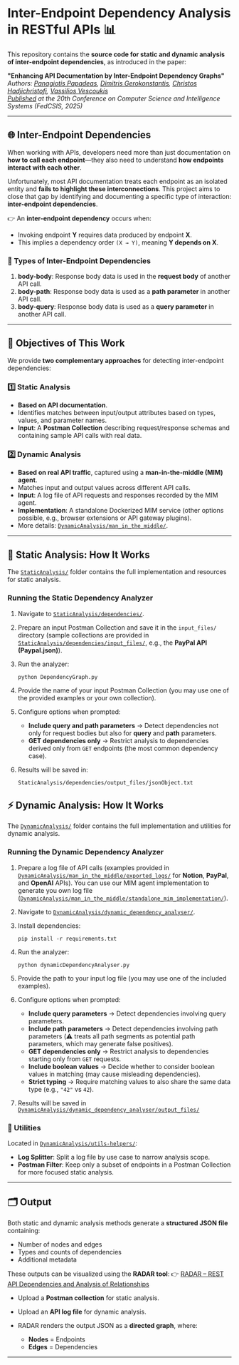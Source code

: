 # Inter-Endpoint Dependency Analysis in RESTful APIs 📊

This repository contains the **source code for static and dynamic analysis of inter-endpoint dependencies**, as introduced in the paper:

**"Enhancing API Documentation by Inter-Endpoint Dependency Graphs"**  
*Authors: [Panagiotis Papadeas](https://github.com/PanagiotisPapadeas), [Dimitris Gerokonstantis](https://github.com/DimitrisDavidGerokonstantis), [Christos Hadjichristofi](https://github.com/ChristosHadjichristofi), [Vassilios Vescoukis](https://github.com/vvescoukis)*  
*[Published](https://annals-csis.org/proceedings/2025/pliks/8035.pdf) at the 20th Conference on Computer Science and Intelligence Systems (FedCSIS, 2025)*  

---

## 🌐 Inter-Endpoint Dependencies

When working with APIs, developers need more than just documentation on **how to call each endpoint**—they also need to understand **how endpoints interact with each other**.  

Unfortunately, most API documentation treats each endpoint as an isolated entity and **fails to highlight these interconnections**. This project aims to close that gap by identifying and documenting a specific type of interaction: **inter-endpoint dependencies**.  

👉 An **inter-endpoint dependency** occurs when:  
- Invoking endpoint **Y** requires data produced by endpoint **X**.  
- This implies a dependency order `(X → Y)`, meaning **Y depends on X**.  

### 🔹 Types of Inter-Endpoint Dependencies
1. **body-body**: Response body data is used in the **request body** of another API call.  
2. **body-path**: Response body data is used as a **path parameter** in another API call.  
3. **body-query**: Response body data is used as a **query parameter** in another API call.  

---

## 🎯 Objectives of This Work

We provide **two complementary approaches** for detecting inter-endpoint dependencies:

### 1️⃣ Static Analysis
- **Based on API documentation**.  
- Identifies matches between input/output attributes based on types, values, and parameter names.  
- **Input**: A **Postman Collection** describing request/response schemas and containing sample API calls with real data.  

### 2️⃣ Dynamic Analysis
- **Based on real API traffic**, captured using a **man-in-the-middle (MIM) agent**.  
- Matches input and output values across different API calls.  
- **Input**: A log file of API requests and responses recorded by the MIM agent.  
- **Implementation**: A standalone Dockerized MIM service (other options possible, e.g., browser extensions or API gateway plugins).  
- More details: [`DynamicAnalysis/man_in_the_middle/`](DynamicAnalysis/man_in_the_middle/).  

---

## 📝 Static Analysis: How It Works

The [`StaticAnalysis/`](StaticAnalysis/) folder contains the full implementation and resources for static analysis.  

### Running the Static Dependency Analyzer
1. Navigate to [`StaticAnalysis/dependencies/`](StaticAnalysis/dependencies/).  
2. Prepare an input Postman Collection and save it in the `input_files/` directory (sample collections are provided in [`StaticAnalysis/dependencies/input_files/`](StaticAnalysis/dependencies/input_files/), e.g., the **PayPal API (Paypal.json)**).  
3. Run the analyzer:  
   ```
   python DependencyGraph.py
   ```

4. Provide the name of your input Postman Collection (you may use one of the provided examples or your own collection).

5. Configure options when prompted:
   * **Include query and path parameters** → Detect dependencies not only for request bodies but also for **query** and **path** parameters.
   * **GET dependencies only** → Restrict analysis to dependencies derived only from `GET` endpoints (the most common dependency case).

6. Results will be saved in:

   ```
   StaticAnalysis/dependencies/output_files/jsonObject.txt
   ```

## ⚡ Dynamic Analysis: How It Works

The [`DynamicAnalysis/`](DynamicAnalysis/) folder contains the full implementation and utilities for dynamic analysis.  

### Running the Dynamic Dependency Analyzer
1. Prepare a log file of API calls (examples provided in [`DynamicAnalysis/man_in_the_middle/exported_logs/`](DynamicAnalysis/man_in_the_middle/exported_logs) for **Notion**, **PayPal**, and **OpenAI** APIs). You can use our MIM agent implementation to generate you own log file ([`DynamicAnalysis/man_in_the_middle/standalone_mim_implementation/`](DynamicAnalysis/man_in_the_middle/standalone_mim_implementation/)).  
2. Navigate to [`DynamicAnalysis/dynamic_dependency_analyser/`](DynamicAnalysis/dynamic_dependency_analyser/).  
3. Install dependencies:  
   ```
   pip install -r requirements.txt
   ```

4. Run the analyzer:

   ```
   python dynamicDependencyAnalyser.py
   ```

5. Provide the path to your input log file (you may use one of the included examples).

6. Configure options when prompted:

   * **Include query parameters** → Detect dependencies involving query parameters.
   * **Include path parameters** → Detect dependencies involving path parameters (⚠️ treats all path segments as potential path parameters, which may generate false positives).
   * **GET dependencies only** → Restrict analysis to dependencies starting only from `GET` requests.
   * **Include boolean values** → Decide whether to consider boolean values in matching (may cause misleading dependencies).
   * **Strict typing** → Require matching values to also share the same data type (e.g., `"42"` vs `42`).

7. Results will be saved in [`DynamicAnalysis/dynamic_dependency_analyser/output_files/`](DynamicAnalysis/dynamic_dependency_analyser/output_files/)

### 🔧 Utilities

Located in [`DynamicAnalysis/utils-helpers/`](DynamicAnalysis/utils-helpers/):

* **Log Splitter**: Split a log file by use case to narrow analysis scope.
* **Postman Filter**: Keep only a subset of endpoints in a Postman Collection for more focused static analysis.

---

## 🗂️ Output

Both static and dynamic analysis methods generate a **structured JSON file** containing:

* Number of nodes and edges
* Types and counts of dependencies
* Additional metadata

These outputs can be visualized using the **RADAR tool**:
👉 [RADAR – REST API Dependencies and Analysis of Relationships](https://radar.softlab.ntua.gr)

* Upload a **Postman collection** for static analysis.
* Upload an **API log file** for dynamic analysis.
* RADAR renders the output JSON as a **directed graph**, where:

  * **Nodes** = Endpoints
  * **Edges** = Dependencies

---

